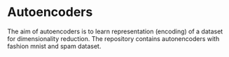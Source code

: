 # Autoencoders

The aim of autoencoders is to learn  representation (encoding) of a dataset for dimensionality reduction. 
The repository contains autonencoders with fashion mnist and spam dataset. 
